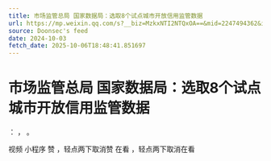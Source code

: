 ```yaml
---
title: 市场监管总局 国家数据局：选取8个试点城市开放信用监管数据
url: https://mp.weixin.qq.com/s?__biz=MzkxNTI2NTQxOA==&mid=2247494362&idx=1&sn=ce75fc914cb70d979a0b868cd0d9821f
source: Doonsec's feed
date: 2024-10-03
fetch_date: 2025-10-06T18:48:41.851697
---
```


# 市场监管总局 国家数据局：选取8个试点城市开放信用监管数据

：
，
。

视频
小程序
赞
，轻点两下取消赞
在看
，轻点两下取消在看